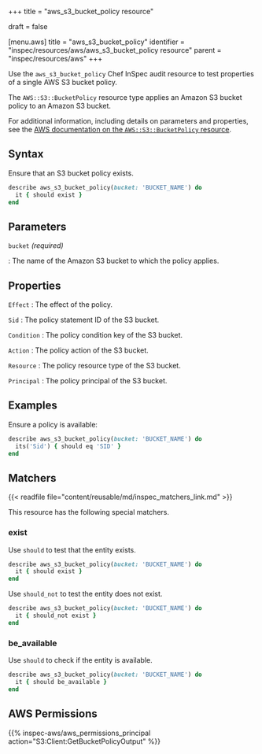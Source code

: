 +++
title = "aws_s3_bucket_policy resource"

draft = false


[menu.aws]
title = "aws_s3_bucket_policy"
identifier = "inspec/resources/aws/aws_s3_bucket_policy resource"
parent = "inspec/resources/aws"
+++

Use the `aws_s3_bucket_policy` Chef InSpec audit resource to test properties of a single AWS S3 bucket policy.

The `AWS::S3::BucketPolicy` resource type applies an Amazon S3 bucket policy to an Amazon S3 bucket.

For additional information, including details on parameters and properties, see the [AWS documentation on the `AWS::S3::BucketPolicy` resource](https://docs.aws.amazon.com/AWSCloudFormation/latest/UserGuide/aws-properties-s3-policy.html).

## Syntax

Ensure that an S3 bucket policy exists.

```ruby
describe aws_s3_bucket_policy(bucket: 'BUCKET_NAME') do
  it { should exist }
end
```

## Parameters

`bucket` _(required)_

: The name of the Amazon S3 bucket to which the policy applies.

## Properties

`Effect`
: The effect of the policy.

`Sid`
: The policy statement ID of the S3 bucket.

`Condition`
: The policy condition key of the S3 bucket.

`Action`
: The policy action of the S3 bucket.

`Resource`
: The policy resource type of the S3 bucket.

`Principal`
: The policy principal of the S3 bucket.

## Examples

Ensure a policy is available:

```ruby
describe aws_s3_bucket_policy(bucket: 'BUCKET_NAME') do
  its('Sid') { should eq 'SID' }
end
```

## Matchers

{{< readfile file="content/reusable/md/inspec_matchers_link.md" >}}

This resource has the following special matchers.

### exist

Use `should` to test that the entity exists.

```ruby
describe aws_s3_bucket_policy(bucket: 'BUCKET_NAME') do
  it { should exist }
end
```

Use `should_not` to test the entity does not exist.

```ruby
describe aws_s3_bucket_policy(bucket: 'BUCKET_NAME') do
  it { should_not exist }
end
```

### be_available

Use `should` to check if the entity is available.

```ruby
describe aws_s3_bucket_policy(bucket: 'BUCKET_NAME') do
  it { should be_available }
end
```

## AWS Permissions

{{% inspec-aws/aws_permissions_principal action="S3:Client:GetBucketPolicyOutput" %}}
